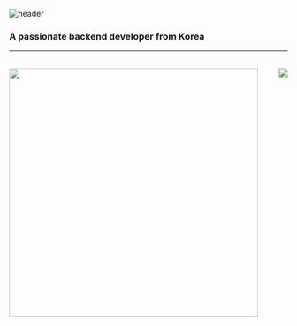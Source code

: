 ![header](https://capsule-render.vercel.app/api?type=Waving&color=gradient&height=200&text=Ingwon&nbsp;Hwang&fontAlign=70&fontAlignY=40&animation=twinkling)
<!--
**ingwon97/ingwon97** is a ✨ _special_ ✨ repository because its `README.md` (this file) appears on your GitHub profile.

Here are some ideas to get you started:

- 🔭 I’m currently working on ...
- 🌱 I’m currently learning ...
- 👯 I’m looking to collaborate on ...
- 🤔 I’m looking for help with ...
- 💬 Ask me about ...
- 📫 How to reach me: ...
- 😄 Pronouns: ...
- ⚡ Fun fact: ...
-->
<!-- <h1 align="left">Hi 👋, I'm ingwon</h1> -->
<h3 align="left">A passionate backend developer from Korea</h3>

<!-- <h3 align="left">Connect with me:</h3> -->
<p align="left">
</p>
<hr>
<br>
<!--[![Anurag's GitHub stats](https://github-readme-stats.vercel.app/api?username=ingwon97&theme=codeSTACKr)](https://github.com/ingwon97/github-readme-stats)-->


<img align='left' src="https://github-readme-stats.vercel.app/api?username=ingwon97&theme=codeSTACKr" width="450">
<img align='right' src="http://mazassumnida.wtf/api/v2/generate_badge?boj=ghkdrnjs180">
